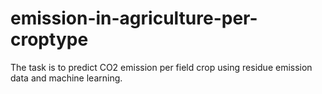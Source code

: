 # emission-in-agriculture-per-croptype
The task is to predict CO2 emission per field crop using residue emission data and machine learning.
